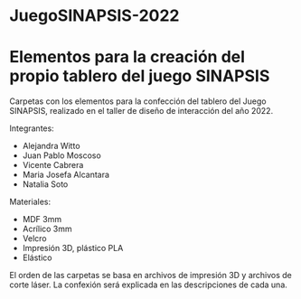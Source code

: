 # JuegoSINAPSIS-2022
# Elementos para la creación del propio tablero del juego SINAPSIS

Carpetas con los elementos para la confección del tablero del Juego SINAPSIS, realizado en el taller de diseño de interacción del año 2022.

Integrantes:
- Alejandra Witto
- Juan Pablo Moscoso
- Vicente Cabrera
- Maria Josefa Alcantara
- Natalia Soto

Materiales:
- MDF 3mm
- Acrílico 3mm
- Velcro 
- Impresión 3D, plástico PLA
- Elástico

El orden de las carpetas se basa en archivos de impresión 3D y archivos de corte láser. La confexión será explicada en las descripciones de cada una.
